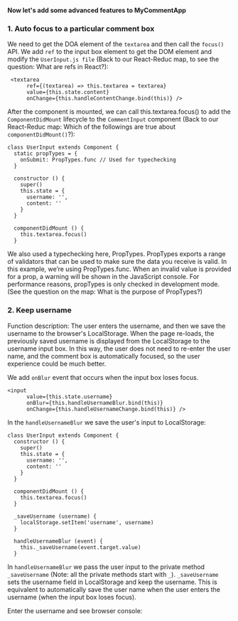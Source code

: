 **Now let's add some advanced features to MyCommentApp**

### 1. Auto focus to a particular comment box
We need to get the DOA element of the `textarea` and then call the `focus()` API. We add `ref` to the input box element to get the DOM element and modify the `UserInput.js file` (Back to our React-Reduc map, to see the question: What are refs in React?):

```
 <textarea
      ref={(textarea) => this.textarea = textarea}
      value={this.state.content}
      onChange={this.handleContentChange.bind(this)} />
```

After the component is mounted, we can call this.textarea.focus() to add the `ComponentDidMount` lifecycle to the `CommentInput` component (Back to our React-Reduc map: Which of the followings are true about `componentDidMount()`?):
```
class UserInput extends Component {
  static propTypes = {
    onSubmit: PropTypes.func // Used for typechecking
  }

  constructor () {
    super()
    this.state = {
      username: '',
      content: ''
    }
  }

  componentDidMount () {
    this.textarea.focus()
  }
```

We also used a typechecking here, PropTypes. PropTypes exports a range of validators that can be used to make sure the data you receive is valid. In this example, we’re using PropTypes.func. When an invalid value is provided for a prop, a warning will be shown in the JavaScript console. For performance reasons, propTypes is only checked in development mode. (See the question on the map: What is the purpose of PropTypes?)

### 2. Keep username
Function description: The user enters the username, and then we save the username to the browser's LocalStorage. When the page re-loads, the previously saved username is displayed from the LocalStorage to the username input box. In this way, the user does not need to re-enter the user name, and the comment box is automatically focused, so the user experience could be much better.

We add `onBlur` event that occurs when the input box loses focus.
```
<input
      value={this.state.username}
      onBlur={this.handleUsernameBlur.bind(this)}
      onChange={this.handleUsernameChange.bind(this)} />
```

In the `handleUsernameBlur` we save the user's input to LocalStorage:
```
class UserInput extends Component {
  constructor () {
    super()
    this.state = {
      username: '',
      content: ''
    }
  }

  componentDidMount () {
    this.textarea.focus()
  }

  _saveUsername (username) {
    localStorage.setItem('username', username)
  }

  handleUsernameBlur (event) {
    this._saveUsername(event.target.value)
  }
```

In `handleUsernameBlur` we pass the user input to the private method `_saveUsername` (Note: all the private methods start with `_`). `_saveUsername` sets the username field in LocalStorage and keep the username. This is equivalent to automatically save the user name when the user enters the username (when the input box loses focus).

Enter the username and see browser console:











